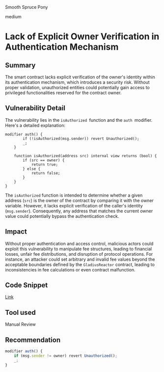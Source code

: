 Smooth Spruce Pony

medium

# Lack of Explicit Owner Verification in Authentication Mechanism

## Summary
The smart contract lacks explicit verification of the owner's identity within its authentication mechanism, which introduces a security risk. Without proper validation, unauthorized entities could potentially gain access to privileged functionalities reserved for the contract owner.
## Vulnerability Detail
The vulnerability lies in the `isAuthorized `function and the `auth `modifier. Here's a detailed explanation:
```solidity
modifier auth() {
        if (!isAuthorized(msg.sender)) revert Unauthorized();
        _;
    }

    function isAuthorized(address src) internal view returns (bool) {
        if (src == owner) {
            return true;
        } else {
            return false;
        }
    }
}
```
The `isAuthorized` function is intended to determine whether a given address (`src`) is the owner of the contract by comparing it with the owner variable. However, it lacks explicit verification of the caller's identity (`msg.sender`). Consequently, any address that matches the current owner value could potentially bypass the authentication check.

## Impact
Without proper authentication and access control, malicious actors could exploit this vulnerability to manipulate fee structures, leading to financial losses, unfair fee distributions, and disruption of protocol operations. For instance, an attacker could set arbitrary and invalid fee values beyond the acceptable boundaries defined by the `GladiusReactor` contract, leading to inconsistencies in fee calculations or even contract malfunction.
## Code Snippet
[Link](https://github.com/sherlock-audit/2024-02-rubicon-finance/blob/main/gladius-contracts-internal/src/lib/DSAuth.sol#L11-L33
)
## Tool used

Manual Review

## Recommendation
```js
modifier auth() {
    if (msg.sender != owner) revert Unauthorized();
    _;
}


```